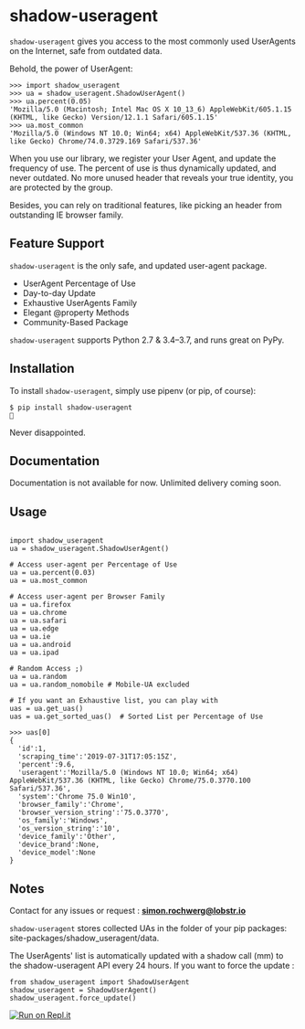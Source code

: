 shadow-useragent
==============

`shadow-useragent` gives you access to the most commonly used UserAgents on the Internet, safe from outdated data.

Behold, the power of UserAgent: 
```python3
>>> import shadow_useragent
>>> ua = shadow_useragent.ShadowUserAgent()
>>> ua.percent(0.05)
'Mozilla/5.0 (Macintosh; Intel Mac OS X 10_13_6) AppleWebKit/605.1.15 (KHTML, like Gecko) Version/12.1.1 Safari/605.1.15'
>>> ua.most_common
'Mozilla/5.0 (Windows NT 10.0; Win64; x64) AppleWebKit/537.36 (KHTML, like Gecko) Chrome/74.0.3729.169 Safari/537.36'
```

When you use our library, we register your User Agent, and update the frequency of use. The percent of use is thus dynamically updated, and never outdated. No more unused header that reveals your true identity, you are protected by the group.

Besides, you can rely on traditional features, like picking an header from outstanding IE browser family.


Feature Support
------------

`shadow-useragent` is the only safe, and updated user-agent package.

* UserAgent Percentage of Use
* Day-to-day Update
* Exhaustive UserAgents Family
* Elegant @property Methods
* Community-Based Package

`shadow-useragent` supports Python 2.7 & 3.4–3.7, and runs great on PyPy.

Installation
------------

To install `shadow-useragent`, simply use pipenv (or pip, of course):

```shell
$ pip install shadow-useragent
👻  
```

Never disappointed.

Documentation
-----
Documentation is not available for now. Unlimited delivery coming soon.


Usage
-----
```python3

import shadow_useragent 
ua = shadow_useragent.ShadowUserAgent()

# Access user-agent per Percentage of Use
ua = ua.percent(0.03) 
ua = ua.most_common

# Access user-agent per Browser Family
ua = ua.firefox 
ua = ua.chrome 
ua = ua.safari 
ua = ua.edge 
ua = ua.ie
ua = ua.android
ua = ua.ipad

# Random Access ;)
ua = ua.random
ua = ua.random_nomobile # Mobile-UA excluded

# If you want an Exhaustive list, you can play with
uas = ua.get_uas()
uas = ua.get_sorted_uas()  # Sorted List per Percentage of Use

>>> uas[0]
{
  'id':1,
  'scraping_time':'2019-07-31T17:05:15Z',
  'percent':9.6,
  'useragent':'Mozilla/5.0 (Windows NT 10.0; Win64; x64) AppleWebKit/537.36 (KHTML, like Gecko) Chrome/75.0.3770.100 Safari/537.36',
  'system':'Chrome 75.0 Win10',
  'browser_family':'Chrome',
  'browser_version_string':'75.0.3770',
  'os_family':'Windows',
  'os_version_string':'10',
  'device_family':'Other',
  'device_brand':None,
  'device_model':None
}
```

Notes
-----
Contact for any issues or request : **simon.rochwerg@lobstr.io**

`shadow-useragent` stores collected UAs in the folder of your pip packages: site-packages/shadow_useragent/data.

The UserAgents' list is automatically updated with a shadow call (mm) to the shadow-useragent API every 24 hours. 
If you want to force the update :

```python3
from shadow_useragent import ShadowUserAgent
shadow_useragent = ShadowUserAgent()
shadow_useragent.force_update()
```
[![Run on Repl.it](https://repl.it/badge/github/lobstrio/shadow-useragent)](https://repl.it/github/lobstrio/shadow-useragent)